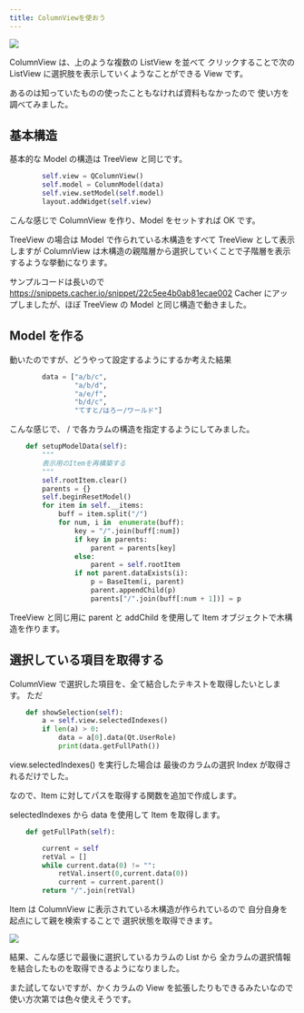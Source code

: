 ```yaml
---
title: ColumnViewを使おう
---
```


![](https://gyazo.com/5fe4c4834598f70bbef4327ee157332e.gif)

ColumnView は、上のような複数の ListView を並べて
クリックすることで次の ListView に選択肢を表示していくようなことができる View です。

あるのは知っていたものの使ったこともなければ資料もなかったので
使い方を調べてみました。

## 基本構造

基本的な Model の構造は TreeView と同じです。

```python
        self.view = QColumnView()
        self.model = ColumnModel(data)
        self.view.setModel(self.model)
        layout.addWidget(self.view)
```

こんな感じで ColumnView を作り、Model をセットすれば OK です。

TreeView の場合は Model で作られている木構造をすべて TreeView として表示しますが
ColumnView は木構造の親階層から選択していくことで子階層を表示するような挙動になります。

サンプルコードは長いので
https://snippets.cacher.io/snippet/22c5ee4b0ab81ecae002
Cacher にアップしましたが、ほぼ TreeView の Model と同じ構造で動きました。

## Model を作る

動いたのですが、どうやって設定するようにするか考えた結果

```python
        data = ["a/b/c",
                "a/b/d",
                "a/e/f",
                "b/d/c",
                "てすと/はろー/ワールド"]
```

こんな感じで、 / で各カラムの構造を指定するようにしてみました。

```python
    def setupModelData(self):
        """
        表示用のItemを再構築する
        """
        self.rootItem.clear()
        parents = {}
        self.beginResetModel()
        for item in self.__items:
            buff = item.split("/")
            for num, i in  enumerate(buff):
                key = "/".join(buff[:num])
                if key in parents:
                    parent = parents[key]
                else:
                    parent = self.rootItem
                if not parent.dataExists(i):
                    p = BaseItem(i, parent)
                    parent.appendChild(p)
                    parents["/".join(buff[:num + 1])] = p
```

TreeView と同じ用に parent と addChild を使用して
Item オブジェクトで木構造を作ります。

## 選択している項目を取得する

ColumnView で選択した項目を、全て結合したテキストを取得したいとします。
ただ

```python
    def showSelection(self):
        a = self.view.selectedIndexes()
        if len(a) > 0:
            data = a[0].data(Qt.UserRole)
            print(data.getFullPath())
```

view.selectedIndexes() を実行した場合は
最後のカラムの選択 Index が取得されるだけでした。

なので、Item に対してパスを取得する関数を追加で作成します。

selectedIndexes から data を使用して Item を取得します。

```python
    def getFullPath(self):

        current = self
        retVal = []
        while current.data(0) != "":
            retVal.insert(0,current.data(0))
            current = current.parent()
        return "/".join(retVal)
```

Item は ColumnView に表示されている木構造が作られているので
自分自身を起点にして親を検索することで
選択状態を取得できます。

![](https://gyazo.com/371b13620a8678cb47c7f9a05407173e.png)

結果、こんな感じで最後に選択しているカラムの List から
全カラムの選択情報を結合したものを取得できるようになりました。

また試してないですが、かくカラムの View を拡張したりもできるみたいなので
使い方次第では色々使えそうです。
